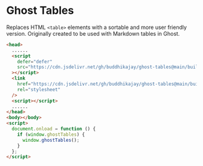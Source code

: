# Ghost Tables

Replaces HTML `<table>` elements with a sortable and more user friendly version. Originally created to be used with Markdown tables in Ghost.

```html
<head>
  ......
  <script
    defer="defer"
    src="https://cdn.jsdelivr.net/gh/buddhikajay/ghost-tables@main/build/static/js/main.1.0.0.js"
  ></script>
  <link
    href="https://cdn.jsdelivr.net/gh/buddhikajay/ghost-tables@main/build/static/css/main.1.0.0.css"
    rel="stylesheet"
  />
  <script></script>
  ......
</head>
<body></body>
<script>
  document.onload = function () {
    if (window.ghostTables) {
      window.ghostTables();
    }
  };
</script>
```
